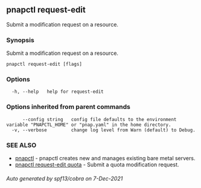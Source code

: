## pnapctl request-edit

Submit a modification request on a resource.

### Synopsis

Submit a modification request on a resource.

```
pnapctl request-edit [flags]
```

### Options

```
  -h, --help   help for request-edit
```

### Options inherited from parent commands

```
      --config string   config file defaults to the environment variable "PNAPCTL_HOME" or "pnap.yaml" in the home directory.
  -v, --verbose         change log level from Warn (default) to Debug.
```

### SEE ALSO

* [pnapctl](pnapctl.md)	 - pnapctl creates new and manages existing bare metal servers.
* [pnapctl request-edit quota](pnapctl_request-edit_quota.md)	 - Submit a quota modification request.

###### Auto generated by spf13/cobra on 7-Dec-2021
